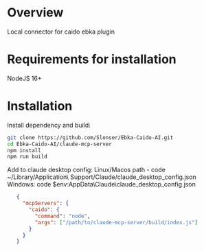 # Overview
Local connector for caido ebka plugin

# Requirements for installation
NodeJS 16+

# Installation
Install dependency and build:
```bash
git clone https://github.com/Slonser/Ebka-Caido-AI.git
cd Ebka-Caido-AI/claude-mcp-server
npm install
npm run build
```

Add to claude desktop config:
Linux/Macos path - code ~/Library/Application\ Support/Claude/claude_desktop_config.json
Windows: code $env:AppData\Claude\claude_desktop_config.json
```json
   {
     "mcpServers": {
       "caido": {
         "command": "node",
         "args": ["/path/to/claude-mcp-server/build/index.js"]
       }
     }
   }
```